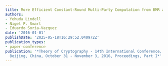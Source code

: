 ```yaml
---
title: More Efficient Constant-Round Multi-Party Computation from BMR and SHE
authors:
- Yehuda Lindell
- Nigel P. Smart
- Eduardo Soria-Vazquez
date: '2016-01-01'
publishDate: '2025-05-18T16:29:52.040972Z'
publication_types:
- paper-conference
publication: '*Theory of Cryptography - 14th International Conference, TCC 2016-B,
  Beijing, China, October 31 - November 3, 2016, Proceedings, Part I*'
---
```

